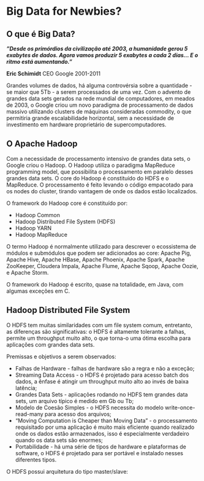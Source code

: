 # Big Data for Newbies?

## O que é Big Data?
***”Desde os primórdios da civilização até 2003, a humanidade gerou 5 exabytes de dados. Agora vamos produzir 5 exabytes a cada 2 dias... E o ritmo está aumentando.”***

**Eric Schimidt**
CEO Google 2001-2011


Grandes volumes de dados, há alguma controvérsia sobre a quantidade - se maior que 5Tb - a serem processados de uma vez.
Com o advento de grandes data sets gerados na rede mundial de computadores, em meados de 2003, o Google criou um novo paradigma de processamento de dados massivo utilizando clusters de máquinas consideradas commodity, o que permitiria grande escalabilidade horizontal, sem a necessidade de investimento em hardware proprietário de supercomputadores.

## O Apache Hadoop
Com a necessidade de processamento intensivo de grandes data sets, o Google criou o Hadoop. O Hadoop utiliza o paradigma MapReduce programming model, que possibilita o processamento em paralelo desses grandes data sets. O core do Hadoop é constituído do HDFS e o MapReduce. O processamento é feito levando o código empacotado para os nodes do cluster, tirando vantagem de onde os dados estão localizados.

O framework do Hadoop core é constituído por:
* Hadoop Common
* Hadoop Distributed File System (HDFS)
* Hadoop YARN
* Hadoop MapReduce

O termo Hadoop é normalmente utilizado para descrever o ecossistema de módulos e submódulos que podem ser adicionados ao core:  Apache Pig, Apache Hive, Apache HBase, Apache Phoenix, Apache Spark, Apache ZooKeeper, Cloudera Impala, Apache Flume, Apache Sqoop, Apache Oozie, e Apache Storm.

O framework do Hadoop é escrito, quase na totalidade, em Java, com algumas exceções em C.

## Hadoop Distributed File System
O HDFS tem muitas similaridades com um file system comum, entretanto, as diferenças são significativas: o HDFS é altamente tolerante a falhas, permite um throughput muito alto, o que torna-o uma ótima escolha para aplicações com grandes data sets.

Premissas e objetivos a serem observados:

* Falhas de Hardware - falhas de hardware são a regra e não a exceção;
* Streaming Data Access - o HDFS é projetado para acesso batch dos dados, a ênfase é atingir um throughput muito alto ao invés de baixa latência;
* Grandes Data Sets - aplicações rodando no HDFS tem grandes data sets, um arquivo típico é medido em Gb ou Tb;
* Modelo de Coesão Simples - o HDFS necessita do modelo write-once-read-many para acesso dos arquivos;
* “Moving Computation is Cheaper than Moving Data” - o processamento requisitado por uma aplicação é muito mais eficiente quando realizado onde os dados estão armazenados, isso é especialmente verdadeiro quando os data sets são enormes;
* Portabilidade - há uma série de tipos de hardware e plataformas de software, o HDFS é projetado para ser portável e instalado nesses diferentes tipos.

O HDFS possui arquitetura do tipo master/slave:

